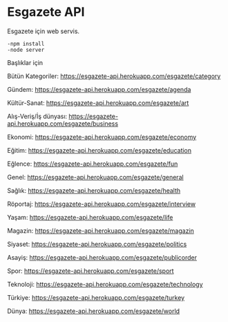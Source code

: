 # Esgazete API

Esgazete için web servis.


```
-npm install
-node server 
```

Başlıklar için

Bütün Kategoriler:
https://esgazete-api.herokuapp.com/esgazete/category

Gündem:
https://esgazete-api.herokuapp.com/esgazete/agenda

Kültür-Sanat:
https://esgazete-api.herokuapp.com/esgazete/art

Alış-Veriş/İş dünyası:
https://esgazete-api.herokuapp.com/esgazete/business

Ekonomi:
https://esgazete-api.herokuapp.com/esgazete/economy

Eğitim:
https://esgazete-api.herokuapp.com/esgazete/education

Eğlence:
https://esgazete-api.herokuapp.com/esgazete/fun

Genel:
https://esgazete-api.herokuapp.com/esgazete/general

Sağlık:
https://esgazete-api.herokuapp.com/esgazete/health

Röportaj:
https://esgazete-api.herokuapp.com/esgazete/interview

Yaşam:
https://esgazete-api.herokuapp.com/esgazete/life

Magazin:
https://esgazete-api.herokuapp.com/esgazete/magazin

Siyaset:
https://esgazete-api.herokuapp.com/esgazete/politics

Asayiş:
https://esgazete-api.herokuapp.com/esgazete/publicorder

Spor:
https://esgazete-api.herokuapp.com/esgazete/sport

Teknoloji:
https://esgazete-api.herokuapp.com/esgazete/technology

Türkiye:
https://esgazete-api.herokuapp.com/esgazete/turkey

Dünya:
https://esgazete-api.herokuapp.com/esgazete/world